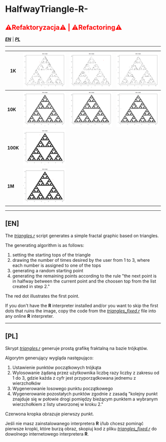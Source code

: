 # HalfwayTriangle-R-

## <span style="color:red"> ⚠️Refaktoryzacja⚠️ | ⚠️Refactoring⚠️ </span>  

***[EN](https://github.com/4Maksio/HalfwayTriangle-R-/tree/main#en)*** | 
***[PL](https://github.com/4Maksio/HalfwayTriangle-R-/tree/main#pl)***

---

|**1K**|![K](./Renders/K1.png)|![K](./Renders/K2.png)|![K](./Renders/K3.png)|
|---|---|---|---|
|**10K**|![10K](./Renders/10K1.png)|![10K](./Renders/10K2.png)|![10K](./Renders/10K3.png)|
|**100K**|![100K](./Renders/100K.png)|
|**1M**|![1M](./Renders/M.png)|

---

## [EN]

The *[triangles.r](https://github.com/4Maksio/HalfwayTriangle-R-/blob/main/Triangles.r)* script generates a simple fractal graphic based on triangles.

The generating algorithm is as follows:

1. setting the starting tops of the triangle
2. drawing the number of times desired by the user from 1 to 3, where each number is assigned to one of the tops
3. generating a random starting point
4. generating the remaining points according to the rule "the next point is in halfway between the current point and the choosen top from the list created in step 2."

The red dot illustrates the first point.

If you don't have the **R** interpreter installed and/or you want to skip the first dots that ruins the image, copy the code from the *[triangles_fixed.r](https://github.com/4Maksio/HalfwayTriangle-R-/blob/main/Triangles_fixed.r)* file into any online **R** interpreter.

---

## [PL]

Skrypt *[triangles.r](https://github.com/4Maksio/HalfwayTriangle-R-/blob/main/Triangles.r)* generuje prostą grafikę fraktalną na bazie trójkątów.

Algorytm generujący wygląda następująco:

1. Ustawienie punktów początkowych trójkąta
2. Wylosowanie żądaną przez użytkownika liczbę razy liczby z zakresu od 1 do 3, gdzie każda z cyfr jest przyporządkowana jednemu z wierzchołków
3. Wygenerowanie losowego punktu początkowego
4. Wygenerowanie pozostałych punktów zgodnie z zasadą "kolejny punkt znajduje się w połowie drogi pomiędzy bieżącym punktem a wybranym wierzchołkiem z listy utworzonej w kroku 2."

Czerwona kropka obrazuje pierwszy punkt.

Jeśli nie masz zainstalowanego interpretera **R** i/lub chcesz pominąć pierwsze kropki, które burzą obraz, skopiuj kod z pliku *[triangles_fixed.r](https://github.com/4Maksio/HalfwayTriangle-R-/blob/main/Triangles_fixed.r)* do dowolnego internetowego interpretera **R**.